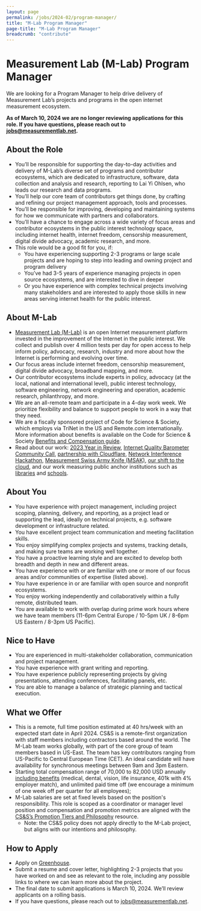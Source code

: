 ```yaml
---
layout: page
permalink: /jobs/2024-02/program-manager/
title: "M-Lab Program Manager"
page-title: "M-Lab Program Manager"
breadcrumb: "contribute"
---
```


# Measurement Lab (M-Lab) Program Manager

We are looking for a Program Manager to help drive delivery of Measurement Lab’s projects and programs in the open internet measurement ecosystem.

**As of March 10, 2024 we are no longer reviewing applications for this role. If you have questions, please reach out to [jobs@measurementlab.net](mailto:jobs@measurementlab.net).**

## About the Role

* You’ll be responsible for supporting the day-to-day activities and delivery of M-Lab’s diverse set of programs and contributor ecosystems, which are dedicated to infrastructure, software, data collection and analysis and research, reporting to Lai Yi Ohlsen, who leads our research and data programs.
* You’ll help our core team of contributors get things done, by crafting and refining our project management approach, tools and processes.
* You’ll be responsible for improving, developing and maintaining systems for how we communicate with partners and collaborators.
* You’ll have a chance to engage across a wide variety of focus areas and contributor ecosystems in the public interest technology space, including internet health, internet freedom, censorship measurement, digital divide advocacy, academic research, and more.
* This role would be a good fit for you, if:
  * You have experiencing supporting 2-3 programs or large scale projects and are hoping to step into leading and owning project and program delivery
  * You’ve had 3-5 years of experience managing projects in open source ecosystems, and are interested to dive in deeper
  * Or you have experience with complex technical projects involving many stakeholders and are interested to apply those skills in new areas serving internet health for the public interest.

## About M-Lab

* [Measurement Lab (M-Lab)](https://www.measurementlab.net/about/) is an open Internet measurement platform invested in the improvement of the Internet in the public interest. We collect and publish over 4 million tests per day for open access to help inform policy, advocacy, research, industry and more about how the Internet is performing and evolving over time. 
* Our focus areas include internet freedom, censorship measurement, digital divide advocacy, broadband mapping, and more. 
* Our contributor ecosystems include experts in policy, advocacy (at the local, national and international level), public interest technology, software engineering, network engineering and operation, academic research, philanthropy, and more. 
* We are an all-remote team and participate in a 4-day work week. We prioritize flexibility and balance to support people to work in a way that they need. 
* We are a fiscally sponsored project of Code for Science & Society, which employs via TriNet in the US and Remote.com internationally. More information about benefits is available on the Code for Science & Society [Benefits and Compensation guide](https://www.codeforsociety.org/resources/benefits-and-compensation-guide).
* Read about our work: [2023 Year in Review](https://www.measurementlab.net/blog/end-of-year-letter-2023/#2023-year-in-review), [Internet Quality Barometer Community Call](https://www.measurementlab.net/blog/feb24-community-call/#how-should-internet-quality-be-measured?-join-us-for-our-community-call-on-february-1,-2024), [partnership with Cloudflare](https://www.measurementlab.net/blog/cloudflare-aimscoredata-announcement/), [Network Interference Hackathon](https://www.measurementlab.net/blog/imc-hackathon-2023/), [Measurement Swiss Army Knife (MSAK)](https://www.measurementlab.net/blog/introducing-msak/), [our shift to the cloud](https://www.measurementlab.net/blog/virtual-sites-gcp/), and our work measuring public anchor institutions such as [libraries](https://slis.simmons.edu/blogs/mlbn/about/) and [schools](https://projectconnect.unicef.org/about).  

## About You

* You have experience with project management, including project scoping, planning, delivery, and reporting, as a project lead or supporting the lead, ideally on technical projects, e.g. software development or infrastructure related.
* You have excellent project team communication and meeting facilitation skills.
* You enjoy simplifying complex projects and systems, tracking details, and making sure teams are working well together.
* You have a proactive learning style and are excited to develop both breadth and depth in new and different areas.
* You have experience with or are familiar with one or more of our focus areas and/or communities of expertise (listed above).
* You have experience in or are familiar with open source and nonprofit ecosystems.
* You enjoy working independently and collaboratively within a fully remote, distributed team.
* You are available to work with overlap during prime work hours where we have team members (11-6pm Central Europe / 10-5pm UK / 8-6pm US Eastern / 8-3pm US Pacific).

## Nice to Have

* You are experienced in multi-stakeholder collaboration, communication and project management.
* You have experience with grant writing and reporting.
* You have experience publicly representing projects by giving presentations, attending conferences, facilitating panels, etc.
* You are able to manage a balance of strategic planning and tactical execution.

## What we Offer

* This is a remote, full time position estimated at 40 hrs/week with an expected start date in April 2024. CS&S is a remote-first organization with staff members including contractors based around the world. The M-Lab team works globally, with part of the core group of team members based in US-East. The team has key contributors ranging from US-Pacific to Central European Time (CET).  An ideal candidate will have availability for synchronous meetings between 9am and 3pm Eastern.
* Starting total compensation range of 70,000 to 82,000 USD annually [including benefits](https://www.codeforsociety.org/resources/benefits-and-compensation-guide) (medical, dental, vision, life insurance, 401k with 4% employer match), and unlimited paid time off (we encourage a minimum of one week off per quarter for all employees);
* M-Lab salaries are set at fixed levels based on the position's responsibility. This role is scoped as a coordinator or manager level position and compensation and promotion metrics are aligned with the [CS&S’s Promotion Tiers and Philosophy](https://www.codeforsociety.org/resources/promotion-tiers-and-philosophy) resource.
  * Note: the CS&S policy does not apply directly to the M-Lab project, but aligns with our intentions and philosophy. 

## How to Apply

* Apply on [Greenhouse](https://boards.greenhouse.io/codeforsciencesociety/jobs/4251181007?gh_jid=4251181007).
* Submit a resume and cover letter, highlighting 2-3 projects that you have worked on and see as relevant to the role, including any possible links to where we can learn more about the project.
* The final date to submit applications is March 10, 2024. We’ll review applicants on a rolling basis.
* If you have questions, please reach out to [jobs@measurementlab.net](mailto:jobs@measurementlab.net).